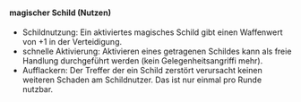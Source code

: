 #### magischer Schild (Nutzen)

* Schildnutzung: Ein aktiviertes magisches Schild gibt einen Waffenwert von +1 in der Verteidigung.
* schnelle Aktivierung: Aktivieren eines getragenen Schildes kann als freie Handlung durchgeführt werden (kein Gelegenheitsangriffi mehr).
* Aufflackern: Der Treffer der ein Schild zerstört verursacht keinen weiteren Schaden am Schildnutzer. Das ist nur einmal pro Runde nutzbar.

